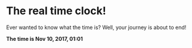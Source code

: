 # The real time clock!

Ever wanted to know what the time is? Well, your journey is about to end!

**The time is Nov 10, 2017, 01:01**